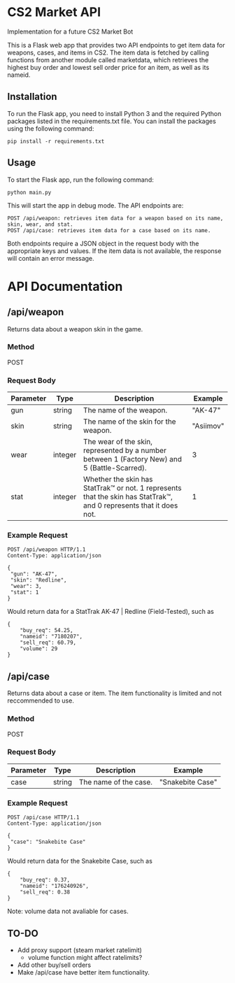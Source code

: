 # CS2 Market API
Implementation for a future CS2 Market Bot

This is a Flask web app that provides two API endpoints to get item data for weapons, cases, and items in CS2. The item data is fetched by calling functions from another module called marketdata, which retrieves the highest buy order and lowest sell order price for an item, as well as its nameid.

## Installation

To run the Flask app, you need to install Python 3 and the required Python packages listed in the requirements.txt file. You can install the packages using the following command:

```
pip install -r requirements.txt
```

## Usage

To start the Flask app, run the following command:

```
python main.py
```

This will start the app in debug mode. The API endpoints are:

    POST /api/weapon: retrieves item data for a weapon based on its name, skin, wear, and stat.
    POST /api/case: retrieves item data for a case based on its name.

Both endpoints require a JSON object in the request body with the appropriate keys and values. If the item data is not available, the response will contain an error message.

# API Documentation

## /api/weapon

Returns data about a weapon skin in the game.

### Method

POST

### Request Body

| Parameter | Type    | Description                                                                                       | Example        |
| --------- | ------- | ------------------------------------------------------------------------------------------------- | -------------- |
| gun       | string  | The name of the weapon.                                                                           | "AK-47"        |
| skin      | string  | The name of the skin for the weapon.                                                              | "Asiimov"      |
| wear      | integer | The wear of the skin, represented by a number between 1 (Factory New) and 5 (Battle-Scarred).     | 3              |
| stat      | integer | Whether the skin has StatTrak&trade; or not. 1 represents that the skin has StatTrak&trade;, and 0 represents that it does not. | 1 |

### Example Request

```http
POST /api/weapon HTTP/1.1
Content-Type: application/json

{
 "gun": "AK-47",
 "skin": "Redline",
 "wear": 3,
 "stat": 1
}
```

Would return data for a StatTrak AK-47 | Redline (Field-Tested), such as
```
{
    "buy_req": 54.25,
    "nameid": "7180207",
    "sell_req": 60.79,
    "volume": 29
}
```

## /api/case

Returns data about a case or item. The item functionality is limited and not reccommended to use. 

### Method

POST

### Request Body

| Parameter | Type   | Description       | Example          |
| --------- | ------ | ----------------- | ---------------- |
| case      | string | The name of the case. | "Snakebite Case" |

### Example Request

```http
POST /api/case HTTP/1.1
Content-Type: application/json

{
 "case": "Snakebite Case"
}
```

Would return data for the Snakebite Case, such as
```
{
    "buy_req": 0.37,
    "nameid": "176240926",
    "sell_req": 0.38
}
```
Note: volume data not avaliable for cases.

## TO-DO
- Add proxy support (steam market ratelimit)
    - volume function might affect ratelimits?
- Add other buy/sell orders
- Make /api/case have better item functionality.
